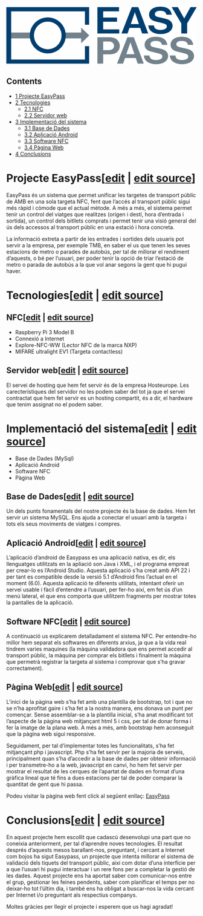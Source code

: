 [![Logo-BlueLoc.png](images/800px-Logo-BlueLoc.png)](/pti/index.php/File:Logo-BlueLoc.png)

## Contents

* [1 Projecte EasyPass](#Projecte_EasyPass)
* [2 Tecnologies](#Tecnologies)
  + [2.1 NFC](#NFC)
  + [2.2 Servidor web](#Servidor_web)
* [3 Implementació del sistema](#Implementaci.C3.B3_del_sistema)
  + [3.1 Base de Dades](#Base_de_Dades)
  + [3.2 Aplicació Android](#Aplicaci.C3.B3_Android)
  + [3.3 Software NFC](#Software_NFC)
  + [3.4 Pàgina Web](#P.C3.A0gina_Web)
* [4 Conclusions](#Conclusions)

# Projecte EasyPass[[edit](/pti/index.php?title=Categor%C3%ADa:EasyPass&veaction=edit&section=1 "Edit section: Projecte EasyPass") | [edit source](/pti/index.php?title=Categor%C3%ADa:EasyPass&action=edit&section=1 "Edit section: Projecte EasyPass")]

EasyPass és un sistema que permet unificar les targetes de transport públic de AMB en una sola targeta NFC, fent que l’accés al transport públic sigui més ràpid i còmode que el actual mètode. A més a més, el sistema permet tenir un control del viatges que realitzes (origen i destí, hora d’entrada i sortida), un control dels bitllets comprats i permet tenir una visió general del ús dels accessos al transport públic en una estació i hora concreta.

La informació extreta a partir de les entrades i sortides dels usuaris pot servir a la empresa, per exemple TMB, en saber el us que tenen les seves estacions de metro o parades de autobús, per tal de millorar el rendiment d’aquests, o bé per l’usuari, per poder tenir la opció de triar l’estació de metro o parada de autobús a la que vol anar segons la gent que hi pugui haver.

# Tecnologies[[edit](/pti/index.php?title=Categor%C3%ADa:EasyPass&veaction=edit&section=2 "Edit section: Tecnologies") | [edit source](/pti/index.php?title=Categor%C3%ADa:EasyPass&action=edit&section=2 "Edit section: Tecnologies")]

## NFC[[edit](/pti/index.php?title=Categor%C3%ADa:EasyPass&veaction=edit&section=3 "Edit section: NFC") | [edit source](/pti/index.php?title=Categor%C3%ADa:EasyPass&action=edit&section=3 "Edit section: NFC")]

* Raspberry Pi 3 Model B
* Connexió a Internet
* Explore-NFC-WW (Lector NFC de la marca NXP)
* MIFARE ultralight EV1 (Targeta contactless)

## Servidor web[[edit](/pti/index.php?title=Categor%C3%ADa:EasyPass&veaction=edit&section=4 "Edit section: Servidor web") | [edit source](/pti/index.php?title=Categor%C3%ADa:EasyPass&action=edit&section=4 "Edit section: Servidor web")]

El servei de hosting que hem fet servir és de la empresa Hosteurope. Les carecterístiques del servidor no les podem saber del tot ja que el servei contractat que hem fet servir es un hosting compartit, és a dir, el hardware que tenim assignat no el podem saber.

# Implementació del sistema[[edit](/pti/index.php?title=Categor%C3%ADa:EasyPass&veaction=edit&section=5 "Edit section: Implementació del sistema") | [edit source](/pti/index.php?title=Categor%C3%ADa:EasyPass&action=edit&section=5 "Edit section: Implementació del sistema")]

* Base de Dades (MySql)
* Aplicació Android
* Software NFC
* Pàgina Web

## Base de Dades[[edit](/pti/index.php?title=Categor%C3%ADa:EasyPass&veaction=edit&section=6 "Edit section: Base de Dades") | [edit source](/pti/index.php?title=Categor%C3%ADa:EasyPass&action=edit&section=6 "Edit section: Base de Dades")]

Un dels punts fonamentals del nostre projecte és la base de dades. Hem fet servir un sistema MySQL. Ens ajuda a conectar el usuari amb la targeta i tots els seus moviments de viatges i compres.

## Aplicació Android[[edit](/pti/index.php?title=Categor%C3%ADa:EasyPass&veaction=edit&section=7 "Edit section: Aplicació Android") | [edit source](/pti/index.php?title=Categor%C3%ADa:EasyPass&action=edit&section=7 "Edit section: Aplicació Android")]

L’aplicació d’android de Easypass es una aplicació nativa, es dir, els llenguatges utilitzats en la apliació son Java i XML, i el programa empreat per crear-lo es l’Android Studio. Aquesta aplicació s’ha creat amb API 22 i per tant es compatible desde la versió 5.1 d’Android fins l’actual en el moment (6.0).
Aquesta aplicació te diferents utilitats, intentant oferir un servei usable i fàcil d’entendre a l’usuari, per fer-ho així, em fet ús d’un menú lateral, el que ens comporta que utilitzem fragments per mostrar totes la pantalles de la aplicació.

## Software NFC[[edit](/pti/index.php?title=Categor%C3%ADa:EasyPass&veaction=edit&section=8 "Edit section: Software NFC") | [edit source](/pti/index.php?title=Categor%C3%ADa:EasyPass&action=edit&section=8 "Edit section: Software NFC")]

A continuació us explicarem detalladament el sistema NFC. Per entendre-ho millor hem separat els softwares en diferents arxius, ja que a la vida real tindrem varies maquines (la màquina validadora que ens permet accedir al transport públic, la màquina per comprar els bitllets i finalment la màquina que permetrà registrar la targeta al sistema i comprovar que s’ha gravar correctament).

## Pàgina Web[[edit](/pti/index.php?title=Categor%C3%ADa:EasyPass&veaction=edit&section=9 "Edit section: Pàgina Web") | [edit source](/pti/index.php?title=Categor%C3%ADa:EasyPass&action=edit&section=9 "Edit section: Pàgina Web")]

L’inici de la pàgina web s’ha fet amb una plantilla de bootstrap, tot i que no se n’ha aprofitat gaire i s’ha fet a la nostra manera, ens donava un punt per començar. Sense assemblar-se a la plantilla inicial, s’ha anat modificant tot l’aspecte de la pàgina web mitjançant html 5 i css, per tal de donar forma i fer la imatge de la plana web. A més a més, amb bootstrap hem aconseguit que la pàgina web sigui responsive.

Seguidament, per tal d’implementar totes les funcionalitats, s’ha fet mitjançant php i javascript. Php s’ha fet servir per la majoria de serveis, principalment quan s’ha d’accedir a la base de dades per obtenir informació i per transmetre-ho a la web, javascript en canvi, ho hem fet servir per mostrar el resultat de les cerques de l’apartat de dades en format d’una gràfica lineal que té fins a dues estacions per tal de poder comparar la quantitat de gent que hi passa.

Podeu visitar la pàgina web fent click al següent enllaç: [EasyPass](http://www.dispenia.com/easypass)

# Conclusions[[edit](/pti/index.php?title=Categor%C3%ADa:EasyPass&veaction=edit&section=10 "Edit section: Conclusions") | [edit source](/pti/index.php?title=Categor%C3%ADa:EasyPass&action=edit&section=10 "Edit section: Conclusions")]

En aquest projecte hem escollit que cadascú desenvolupi una part que no coneixia anteriorment, per tal d’aprendre noves tecnologies. El resultat després d’aquests mesos barallant-nos, preguntant, i cercant a Internet com bojos ha sigut Easypass, un projecte que intenta millorar el sistema de validació dels tiquets del transport públic, així com dotar d’una interfície per a que l’usuari hi pugui interactuar i un rere fons per a completar la gestió de les dades.
Aquest projecte ens ha aportat saber com comunicar-nos entre el grup, gestionar les feines pendents, saber com planificar el temps per no deixar-ho tot l’últim dia, i també ens ha obligat a buscar-nos la vida cercant per Internet i/o preguntant als respectius companys.

Moltes gràcies per llegir el projecte i esperem que us hagi agradat!
